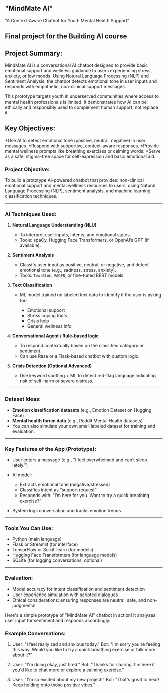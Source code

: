 ## "MindMate AI"
 
 "A Context-Aware Chatbot for Youth Mental Health Support"
## Final project for the Building AI course 
## Project Summary:

MindMate AI is a conversational AI chatbot designed to provide basic emotional support and wellness guidance to users experiencing stress, anxiety, or low moods. Using Natural Language Processing (NLP) and Sentiment Analysis, the chatbot detects emotional tone in user inputs and responds with empathetic, non-clinical support messages.

This prototype targets youth in underserved communities where access to mental health professionals is limited. It demonstrates how AI can be ethically and responsibly used to complement human support, not replace it.

## Key Objectives:

*Use AI to detect emotional tone (positive, neutral, negative) in user messages.
*Respond with supportive, context-aware responses.
*Provide mental wellness prompts like breathing exercises or calming words.
*Serve as a safe, stigma-free space for self-expression and basic emotional aid.

### Project Objective:

To build a prototype AI-powered chatbot that provides: non-clinical emotional support and mental wellness resources to users, using Natural Language Processing (NLP), sentiment analysis, and machine learning classification techniques.

---

###  AI Techniques Used:

1. **Natural Language Understanding (NLU)**

   * To interpret user inputs, intents, and emotional states.
   * Tools: spaCy, Hugging Face Transformers, or OpenAI’s GPT (if available).

2. **Sentiment Analysis**

   * Classify user input as positive, neutral, or negative, and detect emotional tone (e.g., sadness, stress, anxiety).
   * Tools: `TextBlob`, `VADER`, or fine-tuned BERT models.

3. **Text Classification**

   * ML model trained on labeled text data to identify if the user is asking for:

     * Emotional support
     * Stress coping tools
     * Crisis help
     * General wellness info

4. **Conversational Agent / Rule-based logic**

   * To respond contextually based on the classified category or sentiment.
   * Can use Rasa or a Flask-based chatbot with custom logic.

5. **Crisis Detection (Optional Advanced)**

   * Use keyword spotting + ML to detect red-flag language indicating risk of self-harm or severe distress.

---

###  Dataset Ideas:

* **Emotion classification datasets** (e.g., Emotion Dataset on Hugging Face)
* **Mental health forum data** (e.g., Reddit Mental Health datasets)
* You can also simulate your own small labeled dataset for training and evaluation.

---

###  Key Features of the App (Prototype):

* User enters a message (e.g., "I feel overwhelmed and can’t sleep lately.")
* AI model:

  * Extracts emotional tone (negative/stressed)
  * Classifies intent as “support request”
  * Responds with: “I’m here for you. Want to try a quick breathing exercise?”
* System logs conversation and tracks emotion trends.

---

###  Tools You Can Use:

* Python (main language)
* Flask or Streamlit (for interface)
* TensorFlow or Scikit-learn (for models)
* Hugging Face Transformers (for language models)
* SQLite (for logging conversations, optional)

---

###  Evaluation:

* Model accuracy for intent classification and sentiment detection
* User experience simulation with scripted dialogues
* Ethical considerations: ensuring responses are neutral, safe, and non-judgmental

Here's a simple prototype of "MindMate AI" chatbot in action! It analyzes user input for sentiment and responds accordingly:


### Example Conversations:

1. User: "I feel really sad and anxious today."
   Bot: "I'm sorry you're feeling this way. Would you like to try a quick breathing exercise or talk more about it?"

2. User: "I'm doing okay, just tired."
   Bot: "Thanks for sharing. I'm here if you'd like to chat more or explore a calming exercise."

3. User: "I'm so excited about my new project!"
   Bot: "That's great to hear! Keep holding onto those positive vibes."

